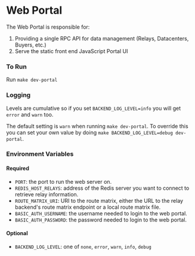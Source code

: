 # Web Portal

The Web Portal is responsible for:

1. Providing a single RPC API for data management (Relays, Datacenters, Buyers, etc.)
2. Serve the static front end JavaScript Portal UI

### To Run

Run `make dev-portal`

### Logging

Levels are cumulative so if you set `BACKEND_LOG_LEVEL=info` you will get `error` and `warn` too.

The default setting is `warn` when running `make dev-portal`. To override this you can set your own value by doing `make BACKEND_LOG_LEVEL=debug dev-portal`.

### Environment Variables

#### Required

- `PORT`: the port to run the web server on.
- `REDIS_HOST_RELAYS`: address of the Redis server you want to connect to retrieve relay information.
- `ROUTE_MATRIX_URI`: URI to the route matrix, either the URL to the relay backend's route matrix endpoint or a local route matrix file.
- `BASIC_AUTH_USERNAME`: the username needed to login to the web portal.
- `BASIC_AUTH_PASSWORD`: the password needed to login to the web portal.

#### Optional

- `BACKEND_LOG_LEVEL`: one of `none`, `error`, `warn`, `info`, `debug`
